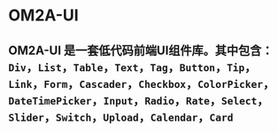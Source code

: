 # OM2A-UI
## OM2A-UI 是一套低代码前端UI组件库。其中包含：`Div`，`List`，`Table`，`Text`，`Tag`，`Button`，`Tip`，`Link`，`Form`，`Cascader`，`Checkbox`，`ColorPicker`，`DateTimePicker`，`Input`，`Radio`，`Rate`，`Select`，`Slider`，`Switch`，`Upload`，`Calendar`，`Card`